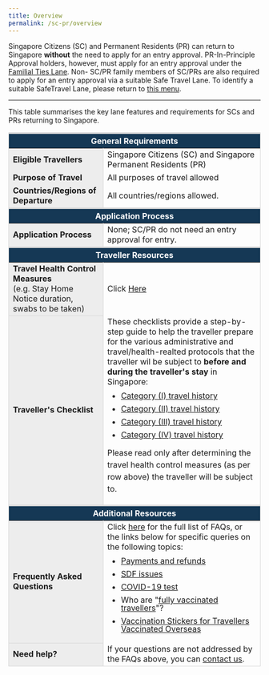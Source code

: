 ```yaml
---
title: Overview
permalink: /sc-pr/overview
---
```

Singapore Citizens (SC) and Permanent Residents (PR) can return to Singapore <b>without</b> the need to apply for an entry approval. PR-In-Principle Approval holders, however, must apply for an entry approval under the [Familial Ties Lane](/scpr-familial-ties-lane/requirements-and-process). Non- SC/PR family members of SC/PRs are also required to apply for an entry approval via a suitable Safe Travel Lane. To identify a suitable SafeTravel Lane, please return to [this menu](/arriving/overview).

---
This table summarises the key lane features and requirements for SCs and PRs returning to Singapore. 

<table>
<thead>
<tr>
<th style="font-size:16px; border-top:3px solid #D8D8D8; border-left:1px solid #D8D8D8; border-right:1px solid #D8D8D8; background-color:#153855; color:white;text-align:center;" colspan="2"><b>General Requirements</b></th>
</tr>
</thead>
<tbody>
   <tr>
    <td style="font-size:16px;border-left:1px solid #D8D8D8; border-right:1px solid #D8D8D8; background-color:#EDEDED;"><b>Eligible Travellers</b></td>
    <td style="font-size:16px;border-right:1px solid #D8D8D8;">Singapore Citizens (SC) and Singapore Permanent Residents (PR)</td>
 </tr>
   <tr>
    <td style="font-size:16px; border-left:1px solid #D8D8D8; border-right:1px solid #D8D8D8; background-color:#EDEDED;"><b>Purpose of Travel</b></td>
    <td style="font-size:16px; border-right:1px solid #D8D8D8;">All purposes of travel allowed</td>
 </tr>
   <tr>
    <td style="font-size:16px;border-left:1px solid #D8D8D8; border-right:1px solid #D8D8D8; background-color:#EDEDED;"><b>Countries/Regions of Departure</b></td>
    <td style="font-size:16px;border-right:1px solid #D8D8D8; vertical-align:middle;">All countries/regions allowed.</td>
 </tr>
</tbody>
<thead>
<tr>
<th style="font-size:16px;border-top:3px solid #D8D8D8; border-left:1px solid #D8D8D8; border-right:1px solid #D8D8D8; background-color:#153855; color:white; text-align:center;" colspan="2"><b>Application Process</b></th>
</tr>
</thead>
<tbody><tr>
<td style="font-size:16px;border-left:1px solid #D8D8D8;border-bottom:1px solid #D8D8D8; border-right:1px solid #D8D8D8; background-color:#EDEDED;"><b>Application Process</b></td>
<td style="font-size:16px;border-right:1px solid #D8D8D8; vertical-align:middle;" rowspan="5">None; SC/PR do not need an entry approval for entry.</td>
</tr>
</tbody><thead>
<tr>
<th style="font-size:16px;border-top:3px solid #D8D8D8; border-left:1px solid #D8D8D8; border-right:1px solid #D8D8D8; background-color:#153855; color:white; text-align:center;" colspan="2"><b>Traveller Resources</b></th>
</tr>
</thead>
<tbody>
<tr>
<td style="font-size:16px;border-left:1px solid #D8D8D8;border-bottom:1px solid #D8D8D8; border-right:1px solid #D8D8D8; background-color:#EDEDED;"><b>Travel Health Control Measures</b><br/>(e.g. Stay Home Notice duration, swabs to be taken)</td>
<td style="font-size:16px;border-right:1px solid #D8D8D8;">Click <a href="/sc-pr/requirements-and-process">Here</a></td>
</tr>
<tr>
<td style="font-size:16px;border-left:1px solid #D8D8D8;border-bottom:1px solid #D8D8D8; border-right:1px solid #D8D8D8; background-color:#EDEDED;"><b>Traveller's Checklist</b></td>
<td style="font-size:16px;border-right:1px solid #D8D8D8;">These checklists provide a step-by-step guide to help the traveller prepare for the various administrative and travel/health-realted protocols that the traveller wil be subject to <b>before and during the traveller's stay</b> in Singapore:
<ol style="margin-top:0px; list-style-type: disc;">
<li style="font-size:16px; margin-top:10px; margin-bottom:0px; line-height:1.0;"><a href="">Category (I) travel history</a></li>
<li style="font-size:16px; margin-top:10px; margin-bottom:0px; line-height:1.0;"><a href="">Category (II) travel history</a></li>
<li style="font-size:16px; margin-top:10px; margin-bottom:0px; line-height:1.0;"><a href="">Category (III) travel history</a></li>
	<li style="font-size:16px; margin-top:10px; margin-bottom:0px; line-height:1.0;"><a href="">Category (IV) travel history</a></li>
</ol>
<p style="font-size:16px; line-height:1.5;">Please read only after determining the travel health control measures (as per row above) the traveller will be subject to.</p>
	</td>
</tr>
</tbody>
<thead>
<tr>
<th style="font-size:16px;border-top:3px solid #D8D8D8; border-left:1px solid #D8D8D8; border-right:1px solid #D8D8D8; background-color:#153855; color:white; text-align:center;" colspan="2"><b>Additional Resources</b></th>
</tr>
</thead>
<tbody><tr>
<td style="font-size:16px;border-left:1px solid #D8D8D8;border-bottom:1px solid #D8D8D8; border-right:1px solid #D8D8D8; background-color:#EDEDED;"><b>Frequently Asked Questions</b></td>
<td style="font-size:16px;border-right:1px solid #D8D8D8;">Click <a href="/health/faq">here</a> for the full list of FAQs, or the links below for specific queries on the following topics:
<ul style="margin-top:0px; list-style-type: disc;">
<li style="font-size:16px; margin-top:10px; margin-bottom:0px; line-height:1.0;"><a href="/health/faq#payments">Payments and refunds</a></li>
<li style="font-size:16px; margin-top:10px; margin-bottom:0px; line-height:1.0;"><a href="/health/faq#shnsdf">SDF issues</a></li>
<li style="font-size:16px; margin-top:10px; margin-bottom:0px; line-height:1.0;"><a href="/health/faq#pcrtest">COVID-19 test</a></li>
	<li style="font-size:16px; margin-top:10px; margin-bottom:0px; line-height:1.0;">Who are "<a href="/health/vtsg">fully vaccinated travellers</a>"?</li>
<li style="font-size:16px; margin-top:10px; margin-bottom:0px; line-height:1.0;"><a href="https://www.moh.gov.sg/covid-19/vaccination/vaccination-stickers-(for-short-term-visitors)"> Vaccination Stickers for Travellers Vaccinated Overseas</a></li>
</ul>
 </td>
</tr>
<tr>
<td style="font-size:16px;border-left:1px solid #D8D8D8;border-bottom:1px solid #D8D8D8; border-right:1px solid #D8D8D8; background-color:#EDEDED;"><b>Need help?</b></td>
<td style="font-size:16px;border-right:1px solid #D8D8D8; border-bottom:1px solid #D8D8D8;">If your questions are not addressed by the FAQs above, you can <a href="https://go.gov.sg/sto-enquiry">contact us</a>.
 </td>
</tr>
</tbody>
</table>